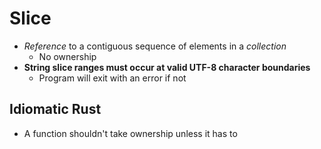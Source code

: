 # Slice
- *Reference* to a contiguous sequence of elements in a *collection*
  - No ownership
- **String slice ranges must occur at valid UTF-8 character boundaries**
  - Program will exit with an error if not

## Idiomatic Rust
- A function shouldn't take ownership unless it has to

